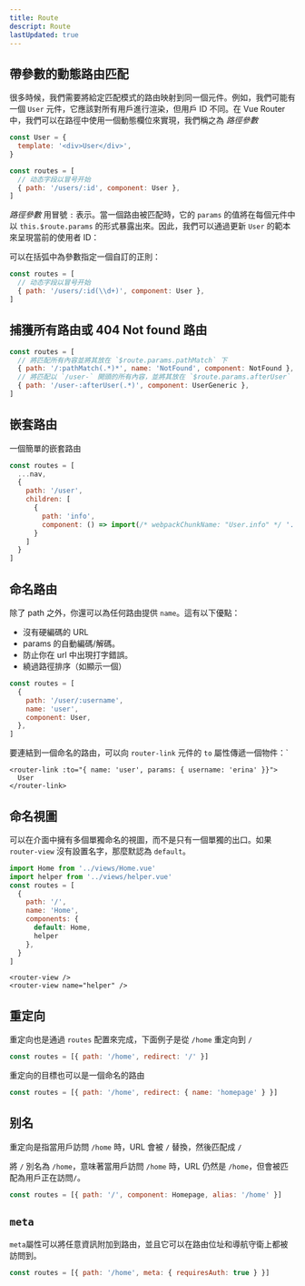 ```yaml
---
title: Route
descript: Route
lastUpdated: true
---
```


## 帶參數的動態路由匹配

很多時候，我們需要將給定匹配模式的路由映射到同一個元件。例如，我們可能有一個 `User` 元件，它應該對所有用戶進行渲染，但用戶 ID 不同。在 Vue Router 中，我們可以在路徑中使用一個動態欄位來實現，我們稱之為 *路徑參數*

``` js
const User = {
  template: '<div>User</div>',
}

const routes = [
  // 动态字段以冒号开始
  { path: '/users/:id', component: User },
]
```

*路徑參數* 用冒號 `:` 表示。當一個路由被匹配時，它的 `params` 的值將在每個元件中以 `this.$route.params` 的形式暴露出來。因此，我們可以通過更新 `User` 的範本來呈現當前的使用者 ID：

可以在括弧中為參數指定一個自訂的正則：

``` js
const routes = [
  // 动态字段以冒号开始
  { path: '/users/:id(\\d+)', component: User },
]
```

## **捕獲所有路由或** **404 Not found** **路由**

 ``` js
 const routes = [
   // 將匹配所有內容並將其放在 `$route.params.pathMatch` 下
   { path: '/:pathMatch(.*)*', name: 'NotFound', component: NotFound },
   // 將匹配以 `/user-` 開頭的所有內容，並將其放在 `$route.params.afterUser` 下
   { path: '/user-:afterUser(.*)', component: UserGeneric },
 ]
 ```



## 嵌套路由

 一個簡單的嵌套路由

``` js
const routes = [
  ...nav,
  {
    path: '/user',
    children: [
      {
        path: 'info',
        component: () => import(/* webpackChunkName: "User.info" */ '../views/User/info.vue')
      }
    ]
  }
]
```

## 命名路由

除了 path 之外，你還可以為任何路由提供 `name`。這有以下優點：

- 沒有硬編碼的 URL
- params 的自動編碼/解碼。
- 防止你在 url 中出現打字錯誤。
- 繞過路徑排序（如顯示一個）

 ``` js
 const routes = [
   {
     path: '/user/:username',
     name: 'user',
     component: User,
   },
 ]
 ```

要連結到一個命名的路由，可以向 `router-link` 元件的 `to` 屬性傳遞一個物件：`

``` vue
<router-link :to="{ name: 'user', params: { username: 'erina' }}">
  User
</router-link>
```

## 命名視圖

 可以在介面中擁有多個單獨命名的視圖，而不是只有一個單獨的出口。如果 `router-view` 沒有設置名字，那麼默認為 `default`。

``` js
import Home from '../views/Home.vue'
import helper from '../views/helper.vue'
const routes = [
  {
    path: '/',
    name: 'Home',
    components: {
      default: Home,
      helper
    },
  }
]
```

``` vue
<router-view />
<router-view name="helper" />
```

## 重定向

 重定向也是通過 `routes` 配置來完成，下面例子是從 `/home` 重定向到 `/`

``` js
const routes = [{ path: '/home', redirect: '/' }]
```

重定向的目標也可以是一個命名的路由

``` js 
const routes = [{ path: '/home', redirect: { name: 'homepage' } }]
```

## 别名

重定向是指當用戶訪問 `/home` 時，URL 會被 `/` 替換，然後匹配成 `/`

將 `/` 別名為 `/home`，意味著當用戶訪問 `/home` 時，URL 仍然是 `/home`，但會被匹配為用戶正在訪問`/`。

```js
const routes = [{ path: '/', component: Homepage, alias: '/home' }]
```

## `meta`

`meta`屬性可以將任意資訊附加到路由，並且它可以在路由位址和導航守衛上都被訪問到。

``` js
const routes = [{ path: '/home', meta: { requiresAuth: true } }]
```

